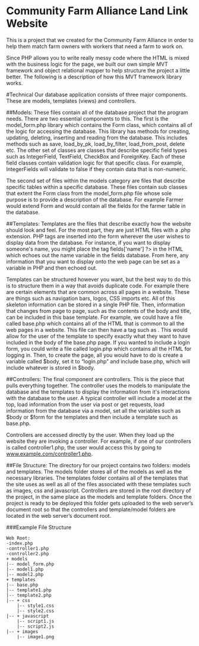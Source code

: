 # Community Farm Alliance Land Link Website

This is a project that we created for the Community Farm Alliance in order to help them match farm owners with workers that need a farm to work on.

Since PHP allows you to write really messy code where the HTML is mixed with the business logic for the page, we built our own simple MVT framework and object relational mapper to help structure the project a little better. The following is a description of how this MVT framework library works.

#Technical
Our database application consists of three major components. These are models, templates (views) and controllers. 

##Models: 
These files contain all of the database project that the program needs. There are two essential components to this. The first is the model_form.php library which contains the Form class, which contains all of the logic for accessing the database. This library has methods for creating, updating, deleting, inserting and reading from the database. This includes methods such as save, load_by_pk, load_by_filter, load_from_post, delete etc. The other set of classes are classes that describe specific field types such as IntegerField, TextField, CheckBox and ForeignKey. Each of these field classes contain validation logic for that specific class. For example, IntegerFields will validate to false if they contain data that is non-numeric.

The second set of files within the models category are files that describe specific tables within a specific database. These files contain sub classes that extent the Form class from the model_form.php file whose sole purpose is to provide a description of the database. For example Farmer would extend Form and would contain all the fields for the farmer table in the database.

##Templates: 
Templates are the files that describe exactly how the website should look and feel. For the most part, they are just HTML files with a .php extension. PHP tags are inserted into the form wherever the user wishes to display data from the database. For instance, if you want to display someone's name, you might place the tag <?PHP echo $form ->fields['name'] ?> in the HTML which echoes out the name variable in the fields database. From here, any information that you want to display onto the web page can be set as a variable in PHP and then echoed out.

Templates can be structured however you want, but the best way to do this is to structure them in a way that avoids duplicate code. For example there are certain elements that are common across all pages in a website. These are things such as navigation bars, logos, CSS imports etc. All of this skeleton information can be stored in a single PHP file. Then, information that changes from page to page, such as the contents of the body and title, can be included in this base template. For example, we could have a file called base.php which contains all of the HTML that is common to all the web pages in a website.  This file can then have a tag such as <?PHP include $body; ?>. This would allow for the user of the template to specify exactly what they want to have included in the body of the base.php page. If you wanted to include a login form, you could write a file called login.php which contains all the HTML for logging in. Then, to create the page, all you would have to do is create a variable called $body, set it to “login.php” and include base.php, which will include whatever is stored in $body.

##Controllers: 
The final component are controllers. This is the piece that pulls everything together. The controller uses the models to manipulate the database and the templates to display the information from it's interactions with the database to the user. A typical controller will include a model at the top, load information from the user via post or get requests, load information from the database via a model, set all the variables such as $body or $form for the templates and then include a template such as base.php.

Controllers are accessed directly by the user. When they load up the website they are invoking a controller. For example, if one of our controllers is called controller1.php, the user would access this by going to www.example.com/controller1.php. 

##File Structure: 
The directory for our project contains two folders: models and templates. The models folder stores all of the models as well as the necessary libraries. The templates folder contains all of the templates that the site uses as well as all of the files associated with these templates such as images, css and javascript. Controllers are stored in the root directory of the project, in the same place as the models and template folders. Once the project is ready to be deployed this folder gets uploaded to the web server’s document root so that the controllers and template/model folders are located in the web server’s document root.

###Example File Structure

```
Web Root:
-index.php
-controller1.php
-controller2.php
+ models
|-- model_form.php
|-- model1.php
|-- model2.php
+ templates
|-- base.php
|-- template1.php
|-- template2.php
|-- + css
    |-- style1.css
    |-- style2.css
|-- + javascript
    |-- script1.js
    |-- script2.js
|-- + images
    |-- image1.png
```
